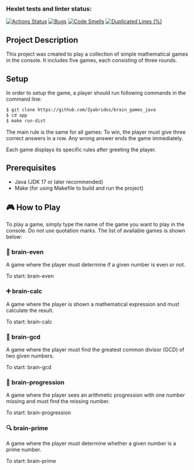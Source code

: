 ### Hexlet tests and linter status:
[![Actions Status](https://github.com/Zyabridos/java-project-61/actions/workflows/hexlet-check.yml/badge.svg)](https://github.com/Zyabridos/java-project-61/actions)
[![Bugs](https://sonarcloud.io/api/project_badges/measure?project=Zyabridos_brain_games_java&metric=bugs)](https://sonarcloud.io/summary/new_code?id=Zyabridos_brain_games_java)
[![Code Smells](https://sonarcloud.io/api/project_badges/measure?project=Zyabridos_brain_games_java&metric=code_smells)](https://sonarcloud.io/summary/new_code?id=Zyabridos_brain_games_java)
[![Duplicated Lines (%)](https://sonarcloud.io/api/project_badges/measure?project=Zyabridos_brain_games_java&metric=duplicated_lines_density)](https://sonarcloud.io/summary/new_code?id=Zyabridos_brain_games_java)


## Project Description
This project was created to play a collection of simple mathematical games in the console.
It includes five games, each consisting of three rounds.

## Setup
In order to setup the game, a player should run following commands in the command line:
```bash
$ git clone https://github.com/Zyabridos/brain_games_java
$ cd app
$ make run-dist
```

The main rule is the same for all games:
To win, the player must give three correct answers in a row.
Any wrong answer ends the game immediately.

Each game displays its specific rules after greeting the player.
## Prerequisites
- Java (JDK 17 or later recommended)
- Make (for using Makefile to build and run the project)

## 🎮 How to Play
To play a game, simply type the name of the game you want to play in the console.
Do not use quotation marks.
The list of available games is shown below:

### 🧠 brain-even
A game where the player must determine if a given number is even or not.

To start: brain-even

### ➕ brain-calc
A game where the player is shown a mathematical expression and must calculate the result. 

To start: brain-calc

### 🔢 brain-gcd
A game where the player must find the greatest common divisor (GCD) of two given numbers. 

To start: brain-gcd

### 🔁 brain-progression
A game where the player sees an arithmetic progression with one number missing and must find the missing number. 

To start: brain-progression

### 🔍 brain-prime
A game where the player must determine whether a given number is a prime number. 

To start: brain-prime

